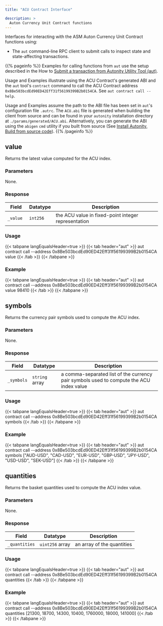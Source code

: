 ```yaml
---
title: "ACU Contract Interface"

description: >
  Auton Currency Unit Contract functions
---
```


Interfaces for interacting with the ASM Auton Currency Unit Contract functions using:

- The `aut` command-line RPC client to submit calls to inspect state and state-affecting transactions.

{{% pageinfo %}}
Examples for calling functions from `aut` use the setup described in the How to [Submit a transaction from Autonity Utility Tool (aut)](/account-holders/submit-trans-aut/).

Usage and Examples illustrate using the ACU Contract's generated ABI and the `aut` tool's `contract` command to call the ACU Contract address `0x8Be503bcdEd90ED42Eff31f56199399B2b0154CA`. See `aut contract call --help`.

Usage and Examples assume the path to the ABI file has been set in `aut`'s configuration file `.autrc`. The `ACU.abi` file is generated when building the client from source and can be found in your `autonity` installation directory at `./params/generated/ACU.abi`. Alternatively, you can generate the ABI using the `abigen` `cmd` utility if you built from source (See [Install Autonity, Build from source code](/node-operators/install-aut/#install-source)).
{{% /pageinfo %}}

## value

Returns the latest value computed for the ACU index.

### Parameters

None.

### Response

| Field | Datatype | Description |
| --| --| --|
| `_value ` | `int256` | the ACU value in fixed-point integer representation |

### Usage

{{< tabpane langEqualsHeader=true >}}
{{< tab header="aut" >}}
aut contract call --address 0x8Be503bcdEd90ED42Eff31f56199399B2b0154CA value
{{< /tab >}}
{{< /tabpane >}}

### Example

{{< tabpane langEqualsHeader=true >}}
{{< tab header="aut" >}}
aut contract call --address 0x8Be503bcdEd90ED42Eff31f56199399B2b0154CA value
98410
{{< /tab >}}
{{< /tabpane >}}

## symbols

Returns the currency pair symbols used to compute the ACU index.

### Parameters

None.

### Response

| Field | Datatype | Description |
| --| --| --|
| `_symbols` | `string` array | a comma-separated list of the currency pair symbols used to compute the ACU index value |

### Usage

{{< tabpane langEqualsHeader=true >}}
{{< tab header="aut" >}}
aut contract call --address 0x8Be503bcdEd90ED42Eff31f56199399B2b0154CA symbols
{{< /tab >}}
{{< /tabpane >}}

### Example

{{< tabpane langEqualsHeader=true >}}
{{< tab header="aut" >}}
aut contract call --address 0x8Be503bcdEd90ED42Eff31f56199399B2b0154CA symbols
["AUD-USD", "CAD-USD", "EUR-USD", "GBP-USD", "JPY-USD", "USD-USD", "SEK-USD"]
{{< /tab >}}
{{< /tabpane >}}

## quantities

Returns the basket quantities used to compute the ACU index value.

### Parameters

None.

### Response

| Field | Datatype | Description |
| --| --| --|
| `_quantities` | `uint256` array | an array of the quantities |

### Usage

{{< tabpane langEqualsHeader=true >}}
{{< tab header="aut" >}}
aut contract call --address 0x8Be503bcdEd90ED42Eff31f56199399B2b0154CA quantities
{{< /tab >}}
{{< /tabpane >}}

### Example

{{< tabpane langEqualsHeader=true >}}
{{< tab header="aut" >}}
aut contract call --address 0x8Be503bcdEd90ED42Eff31f56199399B2b0154CA quantities
[21300, 18700, 14300, 10400, 1760000, 18000, 141000]
{{< /tab >}}
{{< /tabpane >}}
